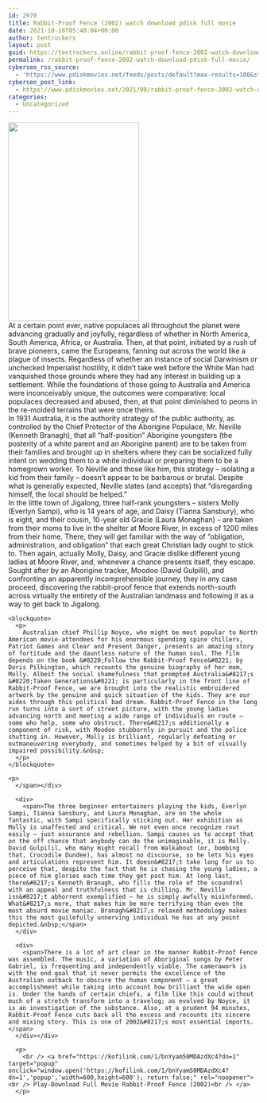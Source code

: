 ```yaml
---
id: 2970
title: Rabbit-Proof Fence (2002) watch download pdisk full movie
date: 2021-10-16T05:40:04+00:00
author: tentrockers
layout: post
guid: https://tentrockers.online/rabbit-proof-fence-2002-watch-download-pdisk-full-movie/
permalink: /rabbit-proof-fence-2002-watch-download-pdisk-full-movie/
cyberseo_rss_source:
  - 'https://www.pdiskmovies.net/feeds/posts/default?max-results=100&start-index=801'
cyberseo_post_link:
  - https://www.pdiskmovies.net/2021/08/rabbit-proof-fence-2002-watch-download.html
categories:
  - Uncategorized
---
```

<div class="separator">
  <a href="https://1.bp.blogspot.com/-E0dLKMuK0ZY/YSj5gj-ZVrI/AAAAAAAAauo/3DgZBo6Yx_AccK1DC8VePp0L5PJPN5TzwCLcBGAsYHQ/s885/Rabbit-Proof%2BFence%2B%25282002%2529%2Bwatch%2Bdownload%2Bpdisk%2Bfull%2Bmovie%2B.jpeg" imageanchor="1"><img loading="lazy" border="0" data-original-height="885" data-original-width="580" height="400" src="https://1.bp.blogspot.com/-E0dLKMuK0ZY/YSj5gj-ZVrI/AAAAAAAAauo/3DgZBo6Yx_AccK1DC8VePp0L5PJPN5TzwCLcBGAsYHQ/w263-h400/Rabbit-Proof%2BFence%2B%25282002%2529%2Bwatch%2Bdownload%2Bpdisk%2Bfull%2Bmovie%2B.jpeg" width="263" /></a>
</div>



<div>
  <div>
    <span>At a certain point ever, native populaces all throughout the planet were advancing gradually and joyfully, regardless of whether in North America, South America, Africa, or Australia. Then, at that point, initiated by a rush of brave pioneers, came the Europeans, fanning out across the world like a plague of insects. Regardless of whether an instance of social Darwinism or unchecked Imperialist hostility, it didn&#8217;t take well before the White Man had vanquished those grounds where they had any interest in building up a settlement. While the foundations of those going to Australia and America were inconceivably unique, the outcomes were comparative: local populaces decreased and abused, then, at that point diminished to peons in the re-molded terrains that were once theirs.&nbsp;</span>
  </div>
  
  <div>
    <span>In 1931 Australia, it is the authority strategy of the public authority, as controlled by the Chief Protector of the Aborigine Populace, Mr. Neville (Kenneth Branagh), that all &#8220;half-position&#8221; Aborigine youngsters (the posterity of a white parent and an Aborigine parent) are to be taken from their families and brought up in shelters where they can be socialized fully intent on wedding them to a white individual or preparing them to be a homegrown worker. To Neville and those like him, this strategy – isolating a kid from their family – doesn&#8217;t appear to be barbarous or brutal. Despite what is generally expected, Neville states (and accepts) that &#8220;disregarding himself, the local should be helped.&#8221;&nbsp;</span>
  </div>
  
  <div>
    <span>In the little town of Jigalong, three half-rank youngsters &#8211; sisters Molly (Everlyn Sampi), who is 14 years of age, and Daisy (Tianna Sansbury), who is eight, and their cousin, 10-year old Gracie (Laura Monaghan) – are taken from their moms to live in the shelter at Moore River, in excess of 1200 miles from their home. There, they will get familiar with the way of &#8220;obligation, administration, and obligation&#8221; that each great Christian lady ought to stick to. Then again, actually Molly, Daisy, and Gracie dislike different young ladies at Moore River, and, whenever a chance presents itself, they escape. Sought after by an Aborigine tracker, Moodoo (David Gulpilil), and confronting an apparently incomprehensible journey, they in any case proceed, discovering the rabbit-proof fence that extends north-south across virtually the entirety of the Australian landmass and following it as a way to get back to Jigalong.&nbsp;</span>
  </div>
  
  <div>
    <span></p> 
    
    <blockquote>
      <p>
        Australian chief Phillip Noyce, who might be most popular to North American movie-attendees for his enormous spending spine chillers, Patriot Games and Clear and Present Danger, presents an amazing story of fortitude and the dauntless nature of the human soul. The film depends on the book &#8220;Follow the Rabbit-Proof Fence&#8221; by Doris Pilkington, which recounts the genuine biography of her mom, Molly. Albeit the social shamefulness that prompted Australia&#8217;s &#8220;Taken Generations&#8221; is particularly in the front line of Rabbit-Proof Fence, we are brought into the realistic embroidered artwork by the genuine and quick situation of the kids. They are our aides through this political bad dream. Rabbit-Proof Fence in the long run turns into a sort of street picture, with the young ladies advancing north and meeting a wide range of individuals en route – some who help, some who obstruct. There&#8217;s additionally a component of risk, with Moodoo stubbornly in pursuit and the police shutting in. However, Molly is brilliant, regularly defeating or outmaneuvering everybody, and sometimes helped by a bit of visually impaired possibility.&nbsp;
      </p>
    </blockquote>
    
    <p>
      </span></div> 
      
      <div>
        <span>The three beginner entertainers playing the kids, Everlyn Sampi, Tianna Sansbury, and Laura Monaghan, are on the whole fantastic, with Sampi specifically sticking out. Her exhibition as Molly is unaffected and critical. We not even once recognize rout easily – just assurance and rebellion. Sampi causes us to accept that on the off chance that anybody can do the unimaginable, it is Molly. David Gulpilil, who many might recall from Walkabout (or, bombing that, Crocodile Dundee), has almost no discourse, so he lets his eyes and articulations represent him. It doesn&#8217;t take long for us to perceive that, despite the fact that he is chasing the young ladies, a piece of him glories each time they get past him. At long last, there&#8217;s Kenneth Branagh, who fills the role of the scoundrel with an appeal and truthfulness that is chilling. Mr. Neville isn&#8217;t abhorrent exemplified – he is simply awfully misinformed. What&#8217;s more, that makes him be more terrifying than even the most absurd movie maniac. Branagh&#8217;s relaxed methodology makes this the most guilefully unnerving individual he has at any point depicted.&nbsp;</span>
      </div>
      
      <div>
        <span>There is a lot of art clear in the manner Rabbit-Proof Fence was assembled. The music, a variation of Aboriginal songs by Peter Gabriel, is frequenting and independently viable. The camerawork is with the end goal that it never permits the excellence of the Australian outback to obscure the human component – a great accomplishment while taking into account how brilliant the wide open is. Under the hands of certain chiefs, a film like this could without much of a stretch transform into a travelog; as evolved by Noyce, it is an investigation of the substance. Also, at a prudent 94 minutes, Rabbit-Proof Fence cuts back all the excess and recounts its sincere and mixing story. This is one of 2002&#8217;s most essential imports.</span>
      </div></div> 
      
      <p>
        <br /> <a href="https://kofilink.com/1/bnYyam50MDAzdXc4?dn=1" target="popup" onclick="window.open('https://kofilink.com/1/bnYyam50MDAzdXc4?dn=1','popup','width=600,height=600'); return false;" rel="noopener"><br /> Play-Download Full Movie Rabbit-Proof Fence (2002)<br /> </a>
      </p>